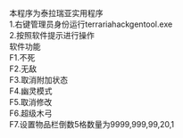 
本程序为泰拉瑞亚实用程序<br/>
1.右键管理员身份运行terrariahackgentool.exe<br/>
2.按照软件提示进行操作<br/>
软件功能<br/>
F1.不死<br/>
F2.无敌<br/>
F3.取消附加状态<br/>
F4.幽灵模式<br/>
F5.取消修改<br/>
F6.超级木弓<br/>
F7.设置物品栏倒数5格数量为9999,999,99,20,1<br/>

